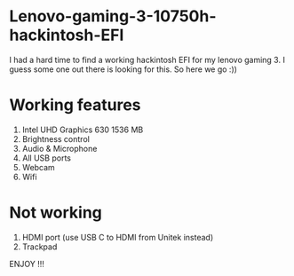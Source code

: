 # Lenovo-gaming-3-10750h-hackintosh-EFI
I had a hard time to find a working hackintosh EFI for my lenovo gaming 3. I guess some one out there is looking for this. So here we go :))

# Working features
1. Intel UHD Graphics 630 1536 MB
2. Brightness control
3. Audio & Microphone
4. All USB ports
5. Webcam
6. Wifi

# Not working
1. HDMI port (use USB C to HDMI from Unitek instead)
2. Trackpad

ENJOY !!!
